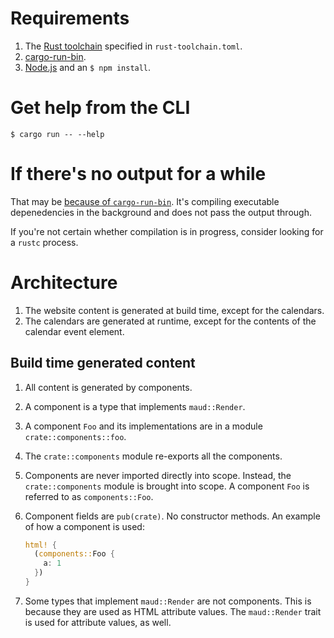 # Requirements

1. The [Rust toolchain](https://rust-lang.github.io/rustup/concepts/toolchains.html) specified in `rust-toolchain.toml`.
1. [cargo-run-bin](https://crates.io/crates/cargo-run-bin).
1. [Node.js](https://nodejs.org) and an `$ npm install`.

# Get help from the CLI

```
$ cargo run -- --help
```

# If there's no output for a while

That may be [because of `cargo-run-bin`](https://github.com/dustinblackman/cargo-run-bin/issues/2).
It's compiling executable depenedencies in the background and does not pass the output through.

If you're not certain whether compilation is in progress, consider looking for a `rustc` process.

# Architecture

1. The website content is generated at build time, except for the calendars.
1. The calendars are generated at runtime, except for the contents of the calendar event element.

## Build time generated content

1. All content is generated by components.
1. A component is a type that implements `maud::Render`.
1. A component `Foo` and its implementations are in a module `crate::components::foo`.
1. The `crate::components` module re-exports all the components.
1. Components are never imported directly into scope.
   Instead, the `crate::components` module is brought into scope.
   A component `Foo` is referred to as `components::Foo`.
1. Component fields are `pub(crate)`. No constructor methods.
   An example of how a component is used:

   ```rust
   html! {
     (components::Foo {
       a: 1
     })
   }
   ```
1. Some types that implement `maud::Render` are not components.
   This is because they are used as HTML attribute values.
   The `maud::Render` trait is used for attribute values, as well.
